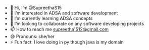 - 👋 Hi, I’m @SupreethaS15
- 👀 I’m interested in ADSA and software development 
- 🌱 I’m currently learning ADSA concepts 
- 💞️ I’m looking to collaborate on any software developing projects
- 📫 How to reach me supreetha1512@gmail.com
- 😄 Pronouns: she/her
- ⚡ Fun fact: I love doing in py though java is my domain

<!---
SupreethaS15/SupreethaS15 is a ✨ special ✨ repository because its `README.md` (this file) appears on your GitHub profile.
You can click the Preview link to take a look at your changes.
--->

